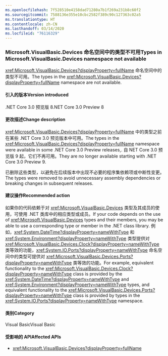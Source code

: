 ```yaml
---
ms.openlocfilehash: 7f528510e4158dad71280a7b1f269a231b8c60f2
ms.sourcegitcommit: 7588136e355e10cbc2582f389c90c127363c02a5
ms.translationtype: HT
ms.contentlocale: zh-CN
ms.lasthandoff: 03/14/2020
ms.locfileid: "76116329"
---
```

### <a name="types-in-microsoftvisualbasicdevices-namespace-not-available"></a><span data-ttu-id="e1e64-101">Microsoft.VisualBasic.Devices 命名空间中的类型不可用</span><span class="sxs-lookup"><span data-stu-id="e1e64-101">Types in Microsoft.VisualBasic.Devices namespace not available</span></span>

<span data-ttu-id="e1e64-102"><xref:Microsoft.VisualBasic.Devices?displayProperty=fullName> 命名空间中的类型不可用。</span><span class="sxs-lookup"><span data-stu-id="e1e64-102">The types in the <xref:Microsoft.VisualBasic.Devices?displayProperty=fullName> namespace are not available.</span></span>

#### <a name="version-introduced"></a><span data-ttu-id="e1e64-103">引入的版本</span><span class="sxs-lookup"><span data-stu-id="e1e64-103">Version introduced</span></span>

<span data-ttu-id="e1e64-104">.NET Core 3.0 预览版 8</span><span class="sxs-lookup"><span data-stu-id="e1e64-104">.NET Core 3.0 Preview 8</span></span>

#### <a name="change-description"></a><span data-ttu-id="e1e64-105">更改描述</span><span class="sxs-lookup"><span data-stu-id="e1e64-105">Change description</span></span>

<span data-ttu-id="e1e64-106"><xref:Microsoft.VisualBasic.Devices?displayProperty=fullName> 中的类型之前在某些 .NET Core 3.0 预览版本中可用。</span><span class="sxs-lookup"><span data-stu-id="e1e64-106">The types in the <xref:Microsoft.VisualBasic.Devices?displayProperty=fullName> namespace were available in some .NET Core 3.0 Preview releases,.</span></span> <span data-ttu-id="e1e64-107">自 NET Core 3.0 预览版 9 起，它们不再可用。</span><span class="sxs-lookup"><span data-stu-id="e1e64-107">They are no longer available starting with .NET Core 3.0 Preview 9.</span></span>

<span data-ttu-id="e1e64-108">已删除这些类型，以避免在后续版本中出现不必要的程序集依赖项或中断性变更。</span><span class="sxs-lookup"><span data-stu-id="e1e64-108">The types were removed to avoid unnecessary assembly dependencies or breaking changes in subsequent releases.</span></span>

#### <a name="recommended-action"></a><span data-ttu-id="e1e64-109">建议操作</span><span class="sxs-lookup"><span data-stu-id="e1e64-109">Recommended action</span></span>

<span data-ttu-id="e1e64-110">如果你的代码依赖于对 <xref:Microsoft.VisualBasic.Devices> 类型及其成员的使用，可使用 .NET 类库中的相应类型或成员。</span><span class="sxs-lookup"><span data-stu-id="e1e64-110">If your code depends on the use of <xref:Microsoft.VisualBasic.Devices> types and their members, you may be able to use a corresponding type or member in the .NET class library.</span></span> <span data-ttu-id="e1e64-111">例如，<xref:System.DateTime?displayProperty=nameWithType> 和 <xref:System.Environment?displayProperty=nameWithType> 类型提供对 <xref:Microsoft.VisualBasic.Devices.Clock?displayProperty=nameWithType> 类等效的功能，<xref:System.IO.Ports?displayProperty=nameWithType> 命名空间中的类型可提供对 <xref:Microsoft.VisualBasic.Devices.Ports?displayProperty=nameWithType> 类等效的功能。</span><span class="sxs-lookup"><span data-stu-id="e1e64-111">For example, equivalent functionality to the <xref:Microsoft.VisualBasic.Devices.Clock?displayProperty=nameWithType> class is provided by the <xref:System.DateTime?displayProperty=nameWithType> and <xref:System.Environment?displayProperty=nameWithType> types, and equivalent functionality to the <xref:Microsoft.VisualBasic.Devices.Ports?displayProperty=nameWithType> class is provided by types in the <xref:System.IO.Ports?displayProperty=nameWithType> namespace.</span></span>

#### <a name="category"></a><span data-ttu-id="e1e64-112">类别</span><span class="sxs-lookup"><span data-stu-id="e1e64-112">Category</span></span>

<span data-ttu-id="e1e64-113">Visual Basic</span><span class="sxs-lookup"><span data-stu-id="e1e64-113">Visual Basic</span></span>

#### <a name="affected-apis"></a><span data-ttu-id="e1e64-114">受影响的 API</span><span class="sxs-lookup"><span data-stu-id="e1e64-114">Affected APIs</span></span>

- <xref:Microsoft.VisualBasic.Devices?displayProperty=fullName>

<!--

### Affected APIs

- `N:Microsoft.VisualBasic.Devices`

-->
